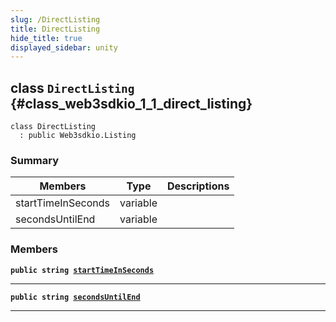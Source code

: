 ```yaml
---
slug: /DirectListing
title: DirectListing
hide_title: true
displayed_sidebar: unity
---
```


## class `DirectListing` {#class_web3sdkio_1_1_direct_listing}

```
class DirectListing
  : public Web3sdkio.Listing
```

### Summary

| Members | Type | Descriptions |
| ------- | ---- | ------------ |
| startTimeInSeconds | variable |  |
| secondsUntilEnd | variable |  |

### Members

**`public string `[`startTimeInSeconds`](#class_web3sdkio_1_1_direct_listing_1a9c0ed51e62bd3ca4d0dd2e632b2442a1)**

---

**`public string `[`secondsUntilEnd`](#class_web3sdkio_1_1_direct_listing_1a1019bce8048c7c4146df0f4e6efc0526)**

---
